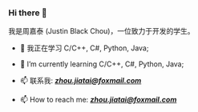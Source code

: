 ### Hi there 👋

我是周嘉泰 (Justin Black Chou)，一位致力于开发的学生。

- 🌱 我正在学习 C/C++, C#, Python, Java;
- 🌱 I’m currently learning C/C++, C#, Python, Java;

- 📫 联系我: [***zhou.jiatai@foxmail.com***](mailto:zhou.jiatai@foxmail.com)
- 📫 How to reach me: [***zhou.jiatai@foxmail.com***](mailto:zhou.jiatai@foxmail.com)

<!--
**ZhouJiatai/ZhouJiatai** is a ✨ _special_ ✨ repository because its `README.md` (this file) appears on your GitHub profile.

Here are some ideas to get you started:

- 🔭 I’m currently working on ...
- 🌱 I’m currently learning ...
- 👯 I’m looking to collaborate on ...
- 🤔 I’m looking for help with ...
- 💬 Ask me about ...
- 📫 How to reach me: ...
- 😄 Pronouns: ...
- ⚡ Fun fact: ...
-->
